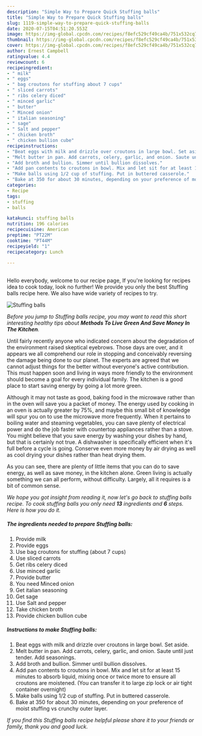 ```yaml
---
description: "Simple Way to Prepare Quick Stuffing balls"
title: "Simple Way to Prepare Quick Stuffing balls"
slug: 1119-simple-way-to-prepare-quick-stuffing-balls
date: 2020-07-15T04:51:20.553Z
image: https://img-global.cpcdn.com/recipes/f8efc529cf49ca4b/751x532cq70/stuffing-balls-recipe-main-photo.jpg
thumbnail: https://img-global.cpcdn.com/recipes/f8efc529cf49ca4b/751x532cq70/stuffing-balls-recipe-main-photo.jpg
cover: https://img-global.cpcdn.com/recipes/f8efc529cf49ca4b/751x532cq70/stuffing-balls-recipe-main-photo.jpg
author: Ernest Campbell
ratingvalue: 4.4
reviewcount: 6
recipeingredient:
- " milk"
- " eggs"
- " bag croutons for stuffing about 7 cups"
- " sliced carrots"
- " ribs celery diced"
- " minced garlic"
- " butter"
- " Minced onion"
- " italian seasoning"
- " sage"
- " Salt and pepper"
- " chicken broth"
- " chicken bullion cube"
recipeinstructions:
- "Beat eggs with milk and drizzle over croutons in large bowl. Set aside."
- "Melt butter in pan. Add carrots, celery, garlic, and onion. Saute until just tender. Add seasonings."
- "Add broth and bullion. Simmer until bullion dissolves."
- "Add pan contents to croutons in bowl. Mix and let sit for at least 15 minutes to absorb liquid, mixing once or twice more to ensure all croutons are moistened. (You can transfer it to large zip lock or air tight container overnight)"
- "Make balls using 1/2 cup of stuffing. Put in buttered casserole."
- "Bake at 350 for about 30 minutes, depending on your preference of moist stuffing vs crunchy outer layer."
categories:
- Recipe
tags:
- stuffing
- balls

katakunci: stuffing balls 
nutrition: 196 calories
recipecuisine: American
preptime: "PT22M"
cooktime: "PT44M"
recipeyield: "1"
recipecategory: Lunch

---
```

<br>
Hello everybody, welcome to our recipe page, If you're looking for recipes idea to cook today, look no further! We provide you only the best Stuffing balls recipe here. We also have wide variety of recipes to try.
<br>


![Stuffing balls](https://img-global.cpcdn.com/recipes/f8efc529cf49ca4b/751x532cq70/stuffing-balls-recipe-main-photo.jpg)

<i>Before you jump to Stuffing balls recipe, you may want to read this short interesting healthy tips about 
<strong>Methods To Live Green And Save Money In The Kitchen</strong>.</i>
</br>

Until fairly recently anyone who indicated concern about the degradation of the environment raised skeptical eyebrows. Those days are over, and it appears we all comprehend our role in stopping and conceivably reversing the damage being done to our planet. The experts are agreed that we cannot adjust things for the better without everyone's active contribution. This must happen soon and living in ways more friendly to the environment should become a goal for every individual family. The kitchen is a good place to start saving energy by going a lot more green.

Although it may not taste as good, baking food in the microwave rather than in the oven will save you a packet of money. The energy used by cooking in an oven is actually greater by 75%, and maybe this small bit of knowledge will spur you on to use the microwave more frequently. When it pertains to boiling water and steaming vegetables, you can save plenty of electrical power and do the job faster with countertop appliances rather than a stove. You might believe that you save energy by washing your dishes by hand, but that is certainly not true. A dishwasher is specifically efficient when it's full before a cycle is going. Conserve even more money by air drying as well as cool drying your dishes rather than heat drying them.

As you can see, there are plenty of little items that you can do to save energy, as well as save money, in the kitchen alone. Green living is actually something we can all perform, without difficulty. Largely, all it requires is a bit of common sense.


<i>We hope you got insight from reading it, now let's go back to stuffing balls recipe. To cook stuffing balls you only need <strong>13</strong> ingredients and <strong>6</strong> steps. Here is how you do it.
</i>

##### The ingredients needed to prepare Stuffing balls:

1. Provide  milk
1. Provide  eggs
1. Use  bag croutons for stuffing (about 7 cups)
1. Use  sliced carrots
1. Get  ribs celery diced
1. Use  minced garlic
1. Provide  butter
1. You need  Minced onion
1. Get  italian seasoning
1. Get  sage
1. Use  Salt and pepper
1. Take  chicken broth
1. Provide  chicken bullion cube


##### Instructions to make Stuffing balls:

1. Beat eggs with milk and drizzle over croutons in large bowl. Set aside.
1. Melt butter in pan. Add carrots, celery, garlic, and onion. Saute until just tender. Add seasonings.
1. Add broth and bullion. Simmer until bullion dissolves.
1. Add pan contents to croutons in bowl. Mix and let sit for at least 15 minutes to absorb liquid, mixing once or twice more to ensure all croutons are moistened. (You can transfer it to large zip lock or air tight container overnight)
1. Make balls using 1/2 cup of stuffing. Put in buttered casserole.
1. Bake at 350 for about 30 minutes, depending on your preference of moist stuffing vs crunchy outer layer.


<i>If you find this Stuffing balls recipe helpful please share it to your friends or family, thank you and good luck.</i>
